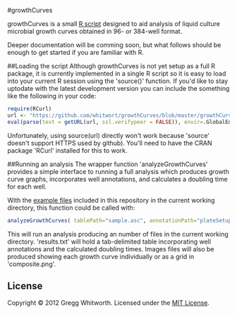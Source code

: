 #growthCurves

growthCurves is a small [R script](http://www.r-project.org/) designed to aid analysis of liquid culture microbial growth curves obtained in 96- or 384-well format.

Deeper documentation will be comming soon, but what follows should be enough to get started if you are familiar with R.


##Loading the script
Although growthCurves is not yet setup as a full R package, it is currently implemented in a single R script so it is easy to load into your current R session using the 'source()' function.  If you'd like to stay uptodate with the latest development version you can include the something like the following in your code:

```r
require(RCurl)
url <- "https://github.com/whitwort/growthCurves/blob/master/growthCurves.R"
eval(parse(text = getURL(url, ssl.verifypeer = FALSE)), envir=.GlobalEnv)
```

Unfortunately, using source(url) directly won't work because 'source' doesn't support HTTPS used by github).  You'll need to have the CRAN package 'RCurl' installed for this to work.


##Running an analysis
The wrapper function 'analyzeGrowthCurves' provides a simple interface to running a full analysis which produces growth curve graphs, incorporates well annotations, and calculates a doubling time for each well.

With the [example files](https://github.com/whitwort/growthCurves/tree/master/examples) included in this repository in the current working directory, this function could be called with:

```r
analyzeGrowthCurves( tablePath="sample.asc", annotationPath="plateSetup.txt", savePath="" )
```

This will run an analysis producing an number of files in the current working directory.  'results.txt' will hold a tab-delimited table incorporating well annotations and the calculated doubling times.  Images files will also be produced showing each growth curve individually or as a grid in 'composite.png'.


## License

Copyright © 2012 Gregg Whitworth.  Licensed under the [MIT License](http://mit-license.org).